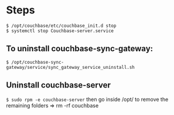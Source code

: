 # Steps
```
$ /opt/couchbase/etc/couchbase_init.d stop
$ systemctl stop Couchbase-server.service
```

## To uninstall couchbase-sync-gateway:
`$ /opt/couchbase-sync-gateway/service/sync_gateway_service_uninstall.sh`

## Uninstall couchbase-server
`$ sudo rpm -e couchbase-server`
then go inside /opt/ to remove the remaining folders => rm -rf couchbase
